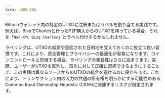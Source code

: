 ```yaml
---
term: LABELING
---
```


Bitcoinウォレット内の特定のUTXOに注釈またはラベルを割り当てる実践です。例えば、BisqでCharlesと行ったP2P購入からのUTXOを持っている場合、それを「`Non-KYC Bisq Charles`」とラベル付けするかもしれません。

ラベリングは、UTXOの起源や意図された目的地を覚えておくのに役立つ良い習慣です。これにより、資金管理とプライバシーの最適化が容易になります。コインコントロールと併用する場合、ラベリングの重要性はさらに高まります。実際、ユーザーがUTXOを区別し、取引に対して正確に選択できるようにすることで、この実践は異なるソースからのUTXOの統合を避けるのに役立ちます。これにより、トランザクション内の入力の共通の所有権を明らかにする可能性のあるCommon Input Ownership Heuristic (CIOH)に関連するリスクが限定されます。